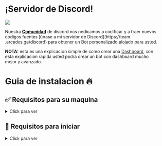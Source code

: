 # ¡Servidor de Discord!

<a href="https://team.arcades.ga/discord"><img src="https://discord.com/api/guilds/935157109761388554/widget.png?style=banner2"></a>
 
Nuestra [**Comunidad**](https://team.arcades.ga/discord) de discord nos nedicamos a codificar y a traer nuevos codigos fuentes [únase a mi servidor de Discord](https://team .arcades.ga/discord) para obtener un Bot personalizado alojado para usted.


**NOTA:** esta es una explicacion simple de como crear una [Dashboard](https://team.arcades.ga/), con esta explicacion rapida usted podra crear un bot con dashboard mucho mejor y avanzado.
 

# Guia de instalacion 🔥

## ✅ Requisitos para su maquina

<details>
  <summary>Click para ver</summary>

  * [nodejs](https://nodejs.org) versión 16.6 o superior, recomiendo la última versión STABLE
  * [python](https://python.org) versión 3.8 o superior, para instalar la base de datos `enmap` (better-sqlite3)

</details>

## 🤖 Requisitos para iniciar

<details>
  <summary>Click para ver</summary>
 
   1. Entre a [Github](https://github.com/Truchorko5566/ejemplo-de-dashboard)<br />
     * Ejecute en su consola: `git clone https://github.com/Truchorko5566/ejemplo-de-dashboard`<br />
     * O descargelo desde precionando aqui [ejemplo-de-dashboard](https://github.com/Truchorko5566/ejemplo-de-dashboard.zip)<br />
     * Entre a `cd ejemplo-de-dashboard`<br />
     * Entre a `cd ejemplo-de-dashboard/config.json` y agrege sus datos en el token<br />
     * Entre a `cd ejemplo-de-dashboard/dashboard/dash.json` y agrege sus datos en clientID y secret<br />
       * Reacuerda que tienes que agregar el **CALLBACK** tando en Discord.dev como en la dashboard<br />
          ```js
          {
          "callback": "http://localhost/callback"
          }
          ```
       * Algo como eso tenga en cuenta el **HTTP** no agreges **HTTPS** te congundiras<br />
 
</details>
